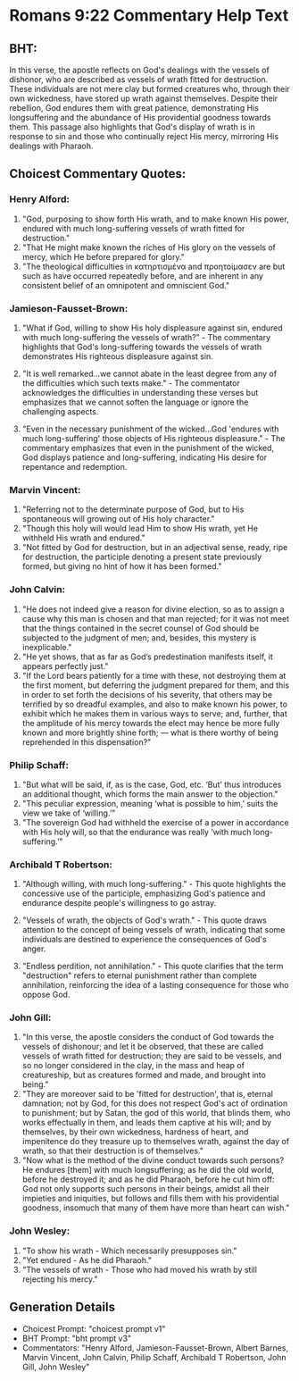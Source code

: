 # Romans 9:22 Commentary Help Text

## BHT:
In this verse, the apostle reflects on God's dealings with the vessels of dishonor, who are described as vessels of wrath fitted for destruction. These individuals are not mere clay but formed creatures who, through their own wickedness, have stored up wrath against themselves. Despite their rebellion, God endures them with great patience, demonstrating His longsuffering and the abundance of His providential goodness towards them. This passage also highlights that God's display of wrath is in response to sin and those who continually reject His mercy, mirroring His dealings with Pharaoh.

## Choicest Commentary Quotes:
### Henry Alford:
1) "God, purposing to show forth His wrath, and to make known His power, endured with much long-suffering vessels of wrath fitted for destruction."
2) "That He might make known the riches of His glory on the vessels of mercy, which He before prepared for glory."
3) "The theological difficulties in κατηρτισμένα and προητοίμασεν are but such as have occurred repeatedly before, and are inherent in any consistent belief of an omnipotent and omniscient God."

### Jamieson-Fausset-Brown:
1. "What if God, willing to show His holy displeasure against sin, endured with much long-suffering the vessels of wrath?" - The commentary highlights that God's long-suffering towards the vessels of wrath demonstrates His righteous displeasure against sin.

2. "It is well remarked...we cannot abate in the least degree from any of the difficulties which such texts make." - The commentator acknowledges the difficulties in understanding these verses but emphasizes that we cannot soften the language or ignore the challenging aspects.

3. "Even in the necessary punishment of the wicked...God 'endures with much long-suffering' those objects of His righteous displeasure." - The commentary emphasizes that even in the punishment of the wicked, God displays patience and long-suffering, indicating His desire for repentance and redemption.

### Marvin Vincent:
1. "Referring not to the determinate purpose of God, but to His spontaneous will growing out of His holy character."
2. "Though this holy will would lead Him to show His wrath, yet He withheld His wrath and endured."
3. "Not fitted by God for destruction, but in an adjectival sense, ready, ripe for destruction, the participle denoting a present state previously formed, but giving no hint of how it has been formed."

### John Calvin:
1. "He does not indeed give a reason for divine election, so as to assign a cause why this man is chosen and that man rejected; for it was not meet that the things contained in the secret counsel of God should be subjected to the judgment of men; and, besides, this mystery is inexplicable."
2. "He yet shows, that as far as God’s predestination manifests itself, it appears perfectly just."
3. "If the Lord bears patiently for a time with these, not destroying them at the first moment, but deferring the judgment prepared for them, and this in order to set forth the decisions of his severity, that others may be terrified by so dreadful examples, and also to make known his power, to exhibit which he makes them in various ways to serve; and, further, that the amplitude of his mercy towards the elect may hence be more fully known and more brightly shine forth; — what is there worthy of being reprehended in this dispensation?"

### Philip Schaff:
1. "But what will be said, if, as is the case, God, etc. ‘But’ thus introduces an additional thought, which forms the main answer to the objection."
2. "This peculiar expression, meaning ‘what is possible to him,’ suits the view we take of ‘willing.’"
3. "The sovereign God had withheld the exercise of a power in accordance with His holy will, so that the endurance was really ‘with much long-suffering.’"

### Archibald T Robertson:
1. "Although willing, with much long-suffering." - This quote highlights the concessive use of the participle, emphasizing God's patience and endurance despite people's willingness to go astray.

2. "Vessels of wrath, the objects of God's wrath." - This quote draws attention to the concept of being vessels of wrath, indicating that some individuals are destined to experience the consequences of God's anger.

3. "Endless perdition, not annihilation." - This quote clarifies that the term "destruction" refers to eternal punishment rather than complete annihilation, reinforcing the idea of a lasting consequence for those who oppose God.

### John Gill:
1. "In this verse, the apostle considers the conduct of God towards the vessels of dishonour; and let it be observed, that these are called vessels of wrath fitted for destruction; they are said to be vessels, and so no longer considered in the clay, in the mass and heap of creatureship, but as creatures formed and made, and brought into being."
2. "They are moreover said to be 'fitted for destruction', that is, eternal damnation; not by God, for this does not respect God's act of ordination to punishment; but by Satan, the god of this world, that blinds them, who works effectually in them, and leads them captive at his will; and by themselves, by their own wickedness, hardness of heart, and impenitence do they treasure up to themselves wrath, against the day of wrath, so that their destruction is of themselves."
3. "Now what is the method of the divine conduct towards such persons? He endures [them] with much longsuffering; as he did the old world, before he destroyed it; and as he did Pharaoh, before he cut him off: God not only supports such persons in their beings, amidst all their impieties and iniquities, but follows and fills them with his providential goodness, insomuch that many of them have more than heart can wish."

### John Wesley:
1. "To show his wrath - Which necessarily presupposes sin." 
2. "Yet endured - As he did Pharaoh." 
3. "The vessels of wrath - Those who had moved his wrath by still rejecting his mercy."


## Generation Details
- Choicest Prompt: "choicest prompt v1"
- BHT Prompt: "bht prompt v3"
- Commentators: "Henry Alford, Jamieson-Fausset-Brown, Albert Barnes, Marvin Vincent, John Calvin, Philip Schaff, Archibald T Robertson, John Gill, John Wesley"
